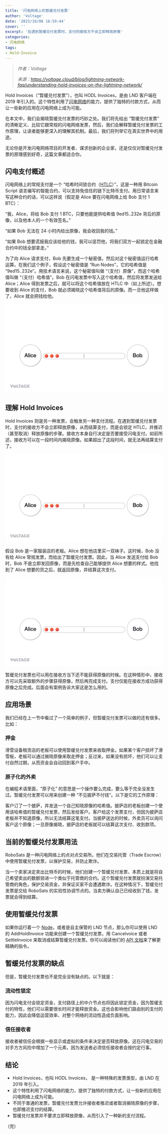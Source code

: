 ```yaml
---
title: '闪电网络上的暂缓兑付发票'
author: 'Voltage'
date: '2023/10/08 16:59:44'
cover: ''
excerpt: '在遇到暂缓兑付发票时，支付的接收方不会立即释放原像'
categories:
- 闪电网络
tags:
- Hold-Invoice
---
```



> *作者：Voltage*
> 
> *来源：<https://voltage.cloud/blog/lightning-network-faq/understanding-hold-invoices-on-the-lightning-network/>*



Hold Invoices（“暂缓兑付发票”），也叫 HODL Invoices，是由 LND 客户端在 2019 年引入的。这个特性利用了[闪电网络](https://voltage.cloud/blog/bitcoin-lightning-network/what-is-the-lightning-network)的能力，提供了独特的付款方式，从而让一些新的应用在闪电网络上成为可能。

在本文中，我们会揭晓暂缓兑付发票的巧妙之处。我们将先给出 “暂缓兑付发票” 的清晰定义、比较它跟常规的闪电网络发票，然后，我们会解释暂缓兑付发票的工作原理，让读者能够更深入的理解其机制。最后，我们将列举它在真实世界中的用途。

无论你是开发闪电网络项目的开发者、谋求创新的企业家，还是仅仅对暂缓兑付发票的原理感到好奇，这篇文章都适合你。

## 闪电支付概述

闪电网络上的常规支付是一个 “哈希时间锁合约（[HTLC](https://voltage.cloud/blog/lightning-network-faq/how-do-htlc-work-lightning-network/)）”，这是一种用 Bitcoin Script 语言编写的智能合约，可以支持免信任的链下比特币支付。用日常语言来写这种合约的话，可以这样说（假定是 Alice 要在闪电网络上给 Bob 支付 1 BTC）：

“我，Alice，将给 Bob 支付 1 BTC，只要他能提供哈希值 9ed15..232e 背后的原像，以及他本人的一个有效签名。”

“如果 Bob 无法在 24 小时内给出原像，我会收回我的钱。”

“如果 Bob 想要谎报我应该给他的钱，我可以惩罚他，将我们双方一起锁定在金融合约中的钱全部拿走。”

为了向 Alice 请求支付，Bob 先要生成一个秘密值，然后对这个秘密值运行哈希运算。在我们这个例子，假设这个秘密值是 “Run Nodes”，它的哈希值是 “9ed15..232e”。用技术语言来说，这个秘密值叫做 “（支付）原像”，而这个哈希值叫做 “（支付）哈希值”。Bob 在闪电发票中写入这个哈希值，然后将发票发送给 Alice；Alice 得到发票之后，就可以将这个哈希值放在 HTLC 中（如上所述）。想要收到 Alice 的支付，Bob 就必须揭晓这个哈希值背后的原像。而一旦他这样做了，Alice 就会把钱给他。

![img](../images/understanding-hold-invoices-on-the-lightning-network/hold-invoices-on-lnd-example-1.gif)

## 理解 Hold Invoices

Hold Invoices 则是另一种发票，会触发另一种支付流程。在遇到暂缓兑付发票时，支付的接收方不会立即释放原像，从而结算支付，而是会锁定 HTLC，并推迟（甚至取消）释放原像的步骤。接收方本身自行决定是否要接受闪电支付。如前所述，接收方可以在一段时间内揭晓原像。如果超出了这段时间，就无法再结算支付了。

![img](../images/understanding-hold-invoices-on-the-lightning-network/hodl-invoices-for-lnd-example-2-1024x576.gif)

假设 Bob 是一家服装店的老板。Alice 想在他店里买一双袜子。这时候，Bob 没有给 Alice 常规发票，而给出了暂缓兑付发票。因此，当 Alice 发送支付给 Bob 时，Bob 不是立即发回原像，而是先检查自己能够提供 Alice 想要的样式。他找到了 Alice 想要的货之后，就返回原像，并结算这次支付。

![img](../images/understanding-hold-invoices-on-the-lightning-network/hodl-invoices-for-lightning-network-example-3.gif)

暂缓兑付发票也可以用在接收方当下还不能获得原像的时候。在这种情形中，接收方可以先采取额外的步骤获得原像，然后再完成支付。支付仅能在接收方成功获得原像之后完成。后面会有案例告诉大家这是怎么用的。

## 应用场景

我们已经在上一节中看过了一个简单的例子，但暂缓兑付发票可以做的还有很多。比如：

### 押金

滑雪设备租赁店的老板可以使用暂缓兑付发票来收取押金。如果某个客户损坏了滑雪板，老板可以通过揭晓原像来取走押金；反过来，如果没有损坏，他们可以让支付自然过期，从而资金会自动回到客户手中。

### 原子化的外卖

在编程术语里面，“原子化” 的意思是一个操作要么完成，要么等于完全没发生过。暂缓兑付发票可以用来创建一种 “不见披萨不付钱”。以下是它的工作原理：

客户订了一个披萨，并发送一个自己知晓原像的哈希值。披萨店的老板创建一个使用该哈希值的暂缓兑付发票，然后发给客户。客户给这个发票支付，但因为披萨店老板并不知道原像，所以无法结算这笔支付。当披萨送达的时候，外卖员可以询问客户这个原像；一旦原像揭晓，披萨店的老板就可以结算这次支付、收到款项。

## 当前的暂缓兑付发票用法

RoboSats 是一种闪电网络上的点对点交易所。他们在交易托管（Trade Escrow）中使用暂缓兑付发票，以保护交易，并防止欺诈。

当一个卖家决定卖出比特币的时候，他们创建一个暂缓兑付发票，本质上就是将自己希望卖出的数额锁进一个类似于托管商的合约。这个暂缓兑付发票就扮演交易托管商的角色，保护交易资金，并保证买家不会遭遇欺诈。在这种情况下，暂缓兑付发票是交给 RoboSats 的实验性协调节点的。当卖方确认自己已经收到了钱，发票就会得到结算。

## 使用暂缓兑付发票

如果你运行着一个 [Node](https://voltage.cloud/nodes/)，或者是自主保管的 LND 节点，那么你可以使用 LND 的 AddHoldInvoice 功能来创建一个暂缓兑付发票，用 Cancelvoice 或者 SettleInvoice 来取消或结算暂缓兑付发票。你可以阅读他们的 [API 文档](https://lightning.engineering/api-docs/category/invoices-service?utm_source=Voltage-Blog&utm_medium=blog&utm_campaign=Understanding+Hold+Invoices+on+the+Lightning+Network)来了解更精确的指令。

## 暂缓兑付发票的缺点

但是，暂缓兑付发票也不是完全没有缺点的。以下就是：

### 流动性锁定

因为闪电支付会锁定资金，支付路径上的中介节点也将因此锁定资金，因为暂缓支付的特性，他们可以需要很长时间才能释放资金。这也会影响他们路由别的支付的能力，因此会降低运营效率、对整个网络的流动性造成负面影响。

### 信任接收者

接收者被信任会根据一些显示或虚拟的条件来决定是否释放原像。这在闪电交易的对手方方风险中增加了一个元素，因为发送者必须信任接收者会按约定行事。

## 结论

- Hold Invoices，也叫 HODL Invoices， 是一种特殊的发票类型，由 LND 在 2019 年引入。
- 这个特性利用了闪电网络的能力，提供了独特的付款方式，让一些新的应用在闪电网络上成为可能。
- 不同于普通的发票，暂缓兑付发票允许接收者推迟或者取消揭晓原像的步骤，也即推迟支付的结算。
- 暂缓兑付发票并不要求立即释放原像，从而引入了一种新的支付流程。

（完）